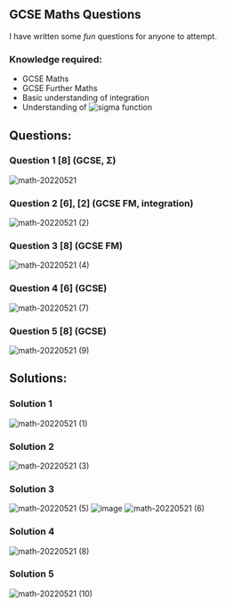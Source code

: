 ## GCSE Maths Questions
I have written some _fun_ questions for anyone to attempt.
### Knowledge required:
- GCSE Maths
- GCSE Further Maths
- Basic understanding of integration
- Understanding of ![sigma](https://latex.codecogs.com/svg.image?\sum&space;) function

## Questions:
### Question 1 [8] (GCSE, Σ)
![math-20220521](https://user-images.githubusercontent.com/48258855/169643136-7658832f-a7f1-4430-80de-759daf564520.png)
### Question 2 [6], [2] (GCSE FM, integration)
![math-20220521 (2)](https://user-images.githubusercontent.com/48258855/169643277-e06b62ba-c894-4074-9ca1-90d0cfcaede0.png)
### Question 3 [8] (GCSE FM)
![math-20220521 (4)](https://user-images.githubusercontent.com/48258855/169646041-42318e29-2dfc-4b69-b687-0d6091fb393f.png)
### Question 4 [6] (GCSE)
![math-20220521 (7)](https://user-images.githubusercontent.com/48258855/169655071-7d9092e9-b1fe-413c-8c3b-60408d84f254.png)
### Question 5 [8] (GCSE)
![math-20220521 (9)](https://user-images.githubusercontent.com/48258855/169655764-1c94ba28-0306-425f-bc42-51948c134636.png)
## Solutions:
### Solution 1
![math-20220521 (1)](https://user-images.githubusercontent.com/48258855/169643148-4078d38e-4e8e-4e26-8ef4-604d846e1c73.png)
### Solution 2
![math-20220521 (3)](https://user-images.githubusercontent.com/48258855/169643640-a955fb35-d5a0-4a9a-a599-c71dfbdbbcde.png)
### Solution 3
![math-20220521 (5)](https://user-images.githubusercontent.com/48258855/169647125-c08d6d73-cb52-40e7-8c8f-67ce45cabc50.png)
![image](https://user-images.githubusercontent.com/48258855/169647132-4c33db84-d700-49d7-826f-8a6e187cb7fe.png)
![math-20220521 (6)](https://user-images.githubusercontent.com/48258855/169647142-e0662c60-7c7b-4f75-80df-377abb7d0004.png)
### Solution 4
![math-20220521 (8)](https://user-images.githubusercontent.com/48258855/169655173-8a39267b-9f75-41fb-8c57-f378cef63bf2.png)
### Solution 5
![math-20220521 (10)](https://user-images.githubusercontent.com/48258855/169655916-f408833d-7d6a-4d8d-a9bd-24a43e3c5767.png)
